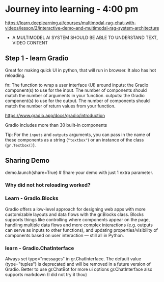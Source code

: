 # Journey into learning - 4:00 pm
https://learn.deeplearning.ai/courses/multimodal-rag-chat-with-videos/lesson/2/interactive-demo-and-multimodal-rag-system-architecture
- A MULTIMODEL AI SYSTEM SHOULD BE ABLE TO UNDERSTAND TEXT, VIDEO CONTENT

## Step 1 - learn Gradio
Great for making quick UI in python, that will run in browser. It also has hot reloading.

fn: The function to wrap a user interface (UI) around
inputs: the Gradio component(s) to use for the input. The number of components should match the number of arguments in your function.
outputs: the Gradio component(s) to use for the output. The number of components should match the number of return values from your function.

https://www.gradio.app/docs/gradio/introduction

Gradio includes more than 30 built-in components 

Tip:
 For the `inputs` and `outputs` arguments, you can pass in the name of these components as a string (`"textbox"`) or an instance of the class (`gr.Textbox()`).

## Sharing Demo
 demo.launch(share=True)  # Share your demo with just 1 extra parameter.
 ### Why did not hot reloading worked?



### Learn - Gradio.Blocks
Gradio offers a low-level approach for designing web apps with more customizable layouts and data flows with the gr.Blocks class. Blocks supports things like controlling where components appear on the page, handling multiple data flows and more complex interactions (e.g. outputs can serve as inputs to other functions), and updating properties/visibility of components based on user interaction — still all in Python.

### learn - Gradio.ChatInterface
 Always set type="messages" in gr.ChatInterface. The default value (type="tuples") is deprecated and will be removed in a future version of Gradio.
 Better to use gr.ChatBot for more ui options
 gr.ChatInterface also supports markdown (I did not try it thou)